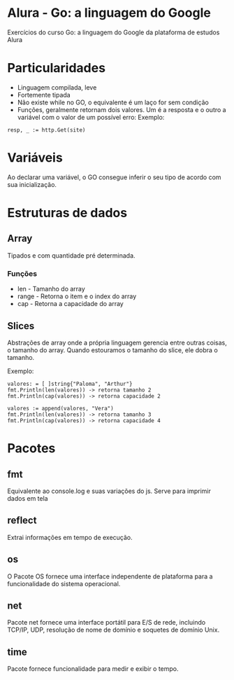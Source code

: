 # Alura - Go: a linguagem do Google

Exercícios do curso Go: a linguagem do Google da plataforma de estudos Alura

# Particularidades
- Linguagem compilada, leve
- Fortemente tipada
- Não existe while no GO, o equivalente é um laço for sem condição
- Funções, geralmente retornam dois valores. Um é a resposta e o outro a variável com o valor de um possível erro: Exemplo: 

```golang
resp, _ := http.Get(site)
```
# Variáveis
Ao declarar uma variável, o GO consegue inferir o seu tipo de acordo com sua inicialização.

# Estruturas de dados
## Array
Tipados e com quantidade pré determinada. 

### Funções
- len - Tamanho do array
- range - Retorna o item e o index do array
- cap - Retorna a capacidade do array

## Slices
Abstrações de array onde a própria linguagem gerencia entre outras coisas, o tamanho do array. 
Quando estouramos o tamanho do slice, ele dobra o tamanho. 

Exemplo: 
```golang
valores: = [ ]string{"Paloma", "Arthur"}
fmt.Println(len(valores)) -> retorna tamanho 2
fmt.Println(cap(valores)) -> retorna capacidade 2
```
```golang
valores := append(valores, "Vera")
fmt.Println(len(valores)) -> retorna tamanho 3
fmt.Println(cap(valores)) -> retorna capacidade 4
```

# Pacotes
## fmt 
Equivalente ao console.log e suas variações do js. Serve para imprimir dados em tela
## reflect 
Extrai informações em tempo de execução.
## os 
O Pacote OS fornece uma interface independente de plataforma para a funcionalidade do sistema operacional.
## net 
Pacote net fornece uma interface portátil para E/S de rede, incluindo TCP/IP, UDP, resolução de nome de domínio e soquetes de domínio Unix.

## time
Pacote fornece funcionalidade para medir e exibir o tempo.